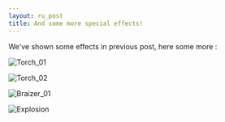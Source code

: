 ```yaml
---
layout: ru_post
title: And some more special effects!
---
```


We've shown some effects in previous post, here some more :

![Torch_01](http://i.imgur.com/Pbm1yHm.gif)

![Torch_02](http://i.imgur.com/5IOqllj.gif)

![Braizer_01](http://i.imgur.com/1DPkAQ8.gif)

![Explosion](http://i.imgur.com/vKjCMLQ.gif)